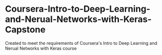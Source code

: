 # Coursera-Intro-to-Deep-Learning-and-Nerual-Networks-with-Keras-Capstone
Created to meet the requirements of Coursera's Intro to Deep Learning and Nerual Networks with Keras course
